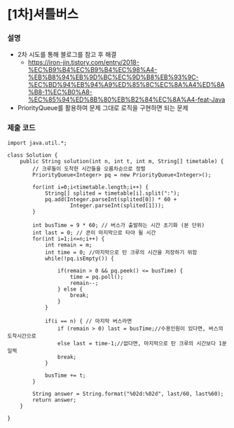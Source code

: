 # [1차]셔틀버스

### 설명
- 2차 시도를 통해 블로그를 참고 후 해결
    - https://iron-jin.tistory.com/entry/2018-%EC%B9%B4%EC%B9%B4%EC%98%A4-%EB%B8%94%EB%9D%BC%EC%9D%B8%EB%93%9C-%EC%BD%94%EB%94%A9%ED%85%8C%EC%8A%A4%ED%8A%B8-1%EC%B0%A8-%EC%85%94%ED%8B%80%EB%B2%84%EC%8A%A4-feat-Java
- PriorityQueue를 활용하여 문제 그대로 로직을 구현하면 되는 문제

### 제출 코드
~~~
import java.util.*;

class Solution {
    public String solution(int n, int t, int m, String[] timetable) {
        // 크루들이 도착한 시간들을 오름차순으로 정렬
        PriorityQueue<Integer> pq = new PriorityQueue<Integer>();

        for(int i=0;i<timetable.length;i++) {
            String[] splited = timetable[i].split(":");
            pq.add(Integer.parseInt(splited[0]) * 60 +
                    Integer.parseInt(splited[1]));
        }
        
        int busTime = 9 * 60; // 버스가 출발하는 시간 초기화 (분 단위)
        int last = 0; // 콘이 마지막으로 타야 될 시간
        for(int i=1;i<=n;i++) {
            int remain = m;
            int time = 0; //마지막으로 탄 크루의 시간을 저장하기 위함
            while(!pq.isEmpty()) {
                
                if(remain > 0 && pq.peek() <= busTime) {
                    time = pq.poll();
                    remain--;    
                } else {
                    break;
                }
            }
           
            if(i == n) { // 마지막 버스라면
                if (remain > 0) last = busTime;//수용인원이 있다면, 버스의 도착시간으로
                else last = time-1;//없다면, 마지막으로 탄 크루의 시간보다 1분 일찍
                break;
            }
            
            busTime += t;
        }
        
        String answer = String.format("%02d:%02d", last/60, last%60);
        return answer;
    }
    
}
~~~